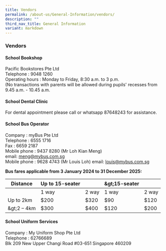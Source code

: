 ```yaml
---
title: Vendors
permalink: /about-us/General-Information/vendors/
description: ""
third_nav_title: General Information
variant: markdown
---
```

### **Vendors**
#### **School Bookshop**
Pacific Bookstores Pte Ltd&nbsp;<br>
Telephone : 9048 1260<br>
Operating hours : Monday to Friday, 8:30 a.m. to 3 p.m.<br>
(No transactions with parents will be allowed during pupils' recesses from 9.45 a.m. - 10.45 a.m.

#### **School Dental Clinic**

For dental appointment please call or whatsapp 87648243 for assistance.

#### **School Bus Operator**

Company : myBus Pte Ltd<br>
Telephone : 6555 1716<br>
Fax : 6659 2187<br>
Mobile phone : 9437 8280 (Mr Loh Kian Meng)
<br>
email:&nbsp;[meng@mybus.com.sg](mailto:meng@mybus.com.sg)<br>
Mobile phone : 9628 4743 (Mr Louis Loh) email:&nbsp;[louis@mybus.com.sg](mailto:louis@mybus.com.sg)

**Bus fares applicable from 3 January 2024 to 31 December 2025:**
     
| Distance | Up to 15-seater | &nbsp; | \&gt;15-seater | &nbsp; |
| --- | --- | --- | --- | --- |
| &nbsp; | 1 way | 2 way | 1 way | 2 way |
| Up to 2km | $200 | $320 | $90 | $120 |
| \&gt;2 – 4km | $300 | $400 | $120 | $200 |


#### **School Uniform Services**

Company : My Uniform Shop Pte Ltd<br>
Telephone : 62766689<br>
Blk 209 New Upper Changi Road #03-651 Singapore 460209<br>